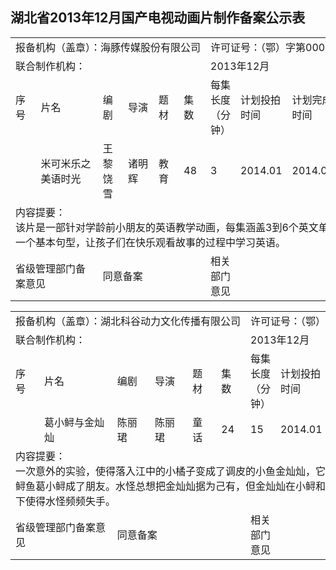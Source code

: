 ## 湖北省2013年12月国产电视动画片制作备案公示表
<table>
 <tr>
  <td nowrap colspan=6>报备机构（盖章）：海豚传媒股份有限公司</td>
  <td nowrap colspan=4>许可证号：（鄂）字第00056号</td>
 </tr>
 <tr>
  <td nowrap colspan=6>联合制作机构：</td>
  <td nowrap colspan=4>2013年12月</td>
 </tr>
 <tr>
  <td>序号</td>
  <td>片名</td>
  <td>编剧</td>
  <td>导演</td>
  <td>题材</td>
  <td>集数</td>
  <td>每集长度（分钟）</td>
  <td>计划投拍时间</td>
  <td>计划完成时间</td>
  <td>备注</td>
 </tr>
 <tr>
  <td></td>
  <td>米可米乐之美语时光</td>
  <td>王黎<br>饶雪</td>
  <td>诸明辉</td>
  <td>教育</td>
  <td>48</td>
  <td>3</td>
  <td>2014.01</td>
  <td>2014.08</td>
  <td></td>
 </tr>
 <tr>
   <td colspan=10>内容提要：<br>该片是一部针对学龄前小朋友的英语教学动画，每集涵盖3到6个英文单词和一个基本句型，让孩子们在快乐观看故事的过程中学习英语。</td>
 </tr>
 <tr>
  <td colspan=2>省级管理部门备案意见</td>
  <td colspan=4>同意备案</td>
  <td>相关部门意见</td>
  <td colspan=3></td>
 </tr>
</table>

<table>
 <tr>
  <td nowrap colspan=6>报备机构（盖章）：湖北科谷动力文化传播有限公司</td>
  <td nowrap colspan=4>许可证号：（鄂）字第00160号</td>
 </tr>
 <tr>
  <td nowrap colspan=6>联合制作机构：</td>
  <td nowrap colspan=4>2013年12月</td>
 </tr>
 <tr>
  <td>序号</td>
  <td>片名</td>
  <td>编剧</td>
  <td>导演</td>
  <td>题材</td>
  <td>集数</td>
  <td>每集长度（分钟）</td>
  <td>计划投拍时间</td>
  <td>计划完成时间</td>
  <td>备注</td>
 </tr>
 <tr>
  <td></td>
  <td>葛小鲟与金灿灿</td>
  <td>陈丽珺</td>
  <td>陈丽珺</td>
  <td>童话</td>
  <td>24</td>
  <td>15</td>
  <td>2014.01</td>
  <td>2014.11</td>
  <td></td>
 </tr>
 <tr>
   <td colspan=10>内容提要：<br>一次意外的实验，使得落入江中的小橘子变成了调皮的小鱼金灿灿，它和长江里的小鲟鱼葛小鲟成了朋友。水怪总想把金灿灿据为己有，但金灿灿在小鲟和伙伴们的帮助下使得水怪频频失手。</td>
 </tr>
 <tr>
  <td colspan=2>省级管理部门备案意见</td>
  <td colspan=4>同意备案</td>
  <td>相关部门意见</td>
  <td colspan=3></td>
 </tr>
</table>